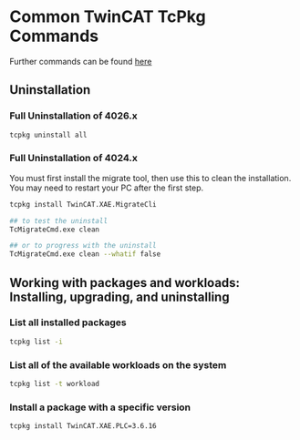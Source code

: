 # Common TwinCAT TcPkg Commands

Further commands can be found [here](https://infosys.beckhoff.com/english.php?content=../content/1033/tc3_installation/15698626059.html&id=)

## Uninstallation

### Full Uninstallation of 4026.x

```bash
tcpkg uninstall all
```

### Full Uninstallation of 4024.x

You must first install the migrate tool, then use this to clean the installation. You may need to restart your PC after the first step.

```bash
tcpkg install TwinCAT.XAE.MigrateCli

## to test the uninstall
TcMigrateCmd.exe clean

## or to progress with the uninstall
TcMigrateCmd.exe clean --whatif false
```

## Working with packages and workloads: Installing, upgrading, and uninstalling

### List all installed packages

```bash
tcpkg list -i
```

### List all of the available workloads on the system

```bash
tcpkg list -t workload
```

### Install a package with a specific version

```bash
tcpkg install TwinCAT.XAE.PLC=3.6.16
```

